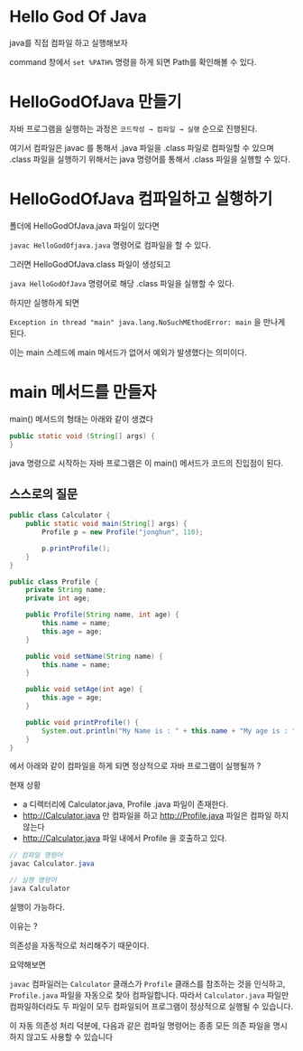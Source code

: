# Hello God Of Java

java를 직접 컴파일 하고 실행해보자

command 창에서 `set %PATH%` 명령을 하게 되면 Path를 확인해볼 수 있다.

# HelloGodOfJava 만들기

자바 프로그램을 실행하는 과정은 `코드작성 → 컴파일 → 실행` 순으로 진행된다.

여기서 컴파일은 javac 를 통해서 .java 파일을 .class 파일로 컴파일할 수 있으며 .class 파일을 실행하기 위해서는 java 명령어를 통해서 .class 파일을 실행할 수 있다.

# HelloGodOfJava 컴파일하고 실행하기

폴더에 HelloGodOfJava.java 파일이 있다면

`javac HelloGodOfjava.java` 명령어로 컴파일을 할 수 있다.

그러면 HelloGodOfJava.class 파일이 생성되고

`java HelloGodOfJava` 명령어로 해당 .class 파일을 실행할 수 있다.

하지만 실행하게 되면

`Exception in thread "main" java.lang.NoSuchMEthodError: main` 을 만나게 된다.

이는 main 스레드에 main 메서드가 없어서 예외가 발생했다는 의미이다.

# main 메서드를 만들자

main() 메서드의 형태는 아래와 같이 생겼다

```java
public static void (String[] args) {
}
```

java 명령으로 시작하는 자바 프로그램은 이 main() 메서드가 코드의 진입점이 된다.

## 스스로의 질문

```java
public class Calculator {
    public static void main(String[] args) {
        Profile p = new Profile("jonghun", 110);

        p.printProfile();
    }
}
```

```java
public class Profile {
    private String name;
    private int age;

    public Profile(String name, int age) {
        this.name = name;
        this.age = age;
    }

    public void setName(String name) {
        this.name = name;
    }

    public void setAge(int age) {
        this.age = age;
    }

    public void printProfile() {
        System.out.println("My Name is : " + this.name + "My age is : " + this.age);
    }
}
```

에서 아래와 같이 컴파일을 하게 되면 정상적으로 자바 프로그램이 실행될까 ?

현재 상황

- a 디렉터리에 Calculator.java, Profile .java 파일이 존재한다.
- http://Calculator.java 만 컴파일을 하고 http://Profile.java 파일은 컴파일 하지 않는다
- http://Calculator.java 파일 내에서 Profile 을 호출하고 있다.

```java
// 컴파일 명령어
javac Calculator.java

// 실행 명령어
java Calculator
```

실행이 가능하다.

이유는 ?

의존성을 자동적으로 처리해주기 때문이다.

요약해보면

`javac` 컴파일러는 `Calculator` 클래스가 `Profile` 클래스를 참조하는 것을 인식하고, `Profile.java` 파일을 자동으로 찾아 컴파일합니다. 따라서 `Calculator.java` 파일만 컴파일하더라도 두 파일이 모두 컴파일되어 프로그램이 정상적으로 실행될 수 있습니다.

이 자동 의존성 처리 덕분에, 다음과 같은 컴파일 명령어는 종종 모든 의존 파일을 명시하지 않고도 사용할 수 있습니다